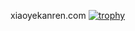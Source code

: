 xiaoyekanren.com
[![trophy](https://github-profile-trophy.vercel.app/?username=xiaoyekanren&theme=onedark)](https://github.com/ryo-ma/github-profile-trophy)
